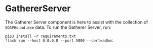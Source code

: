 # GathererServer

The Gatherer Server component is here to assist with the collection of `SOAPHound.exe` data. To run the Gatherer Server, run:

```
pip3 install -r requirements.txt
flask run --host 0.0.0.0 --port 5000 --cert=adhoc
```
